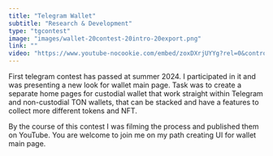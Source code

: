 ```yaml
---
title: "Telegram Wallet"
subtitle: "Research & Development"
type: "tgcontest"
image: "images/wallet-20contest-20intro-20export.png"
link: ""
video: "https://www.youtube-nocookie.com/embed/zoxDXrjUYYg?rel=0&controls=1&autoplay=1&mute=1&start=0"
---
```


First telegram contest has passed at summer 2024. I participated in it and was presenting a new look for wallet main page. Task was to create a separate home pages for custodial wallet that work straight within Telegram and non-custodial TON wallets, that can be stacked and have a features to collect more different tokens and NFT.

By the course of this contest I was filming the process and published them on YouTube. You are welcome to join me on my path creating UI for wallet main page.


